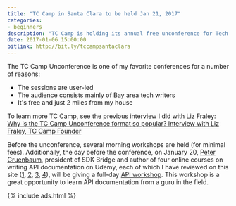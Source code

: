 ```yaml
---
title: "TC Camp in Santa Clara to be held Jan 21, 2017"
categories:
- beginners
description: "TC Camp is holding its annual free unconference for Tech Comm on Jan. 21 in Santa Clara. TC Camp starts with morning workshops given by experts in the field for a nominal fee. The unconference follows, where attendees vote on the topics to be discussed. It's a great event for networking and exchanging ideas, and I'll definitely be there."
date: 2017-01-06 15:00:00
bitlink: http://bit.ly/tccampsantaclara
---
```


The TC Camp Unconference is one of my favorite conferences for a number of reasons:

* The sessions are user-led
* The audience consists mainly of Bay area tech writers
* It's free and just 2 miles from my house

To learn more TC Camp, see the previous interview I did with Liz Fraley: [Why is the TC Camp Unconference format so popular? Interview with Liz Fraley, TC Camp Founder](https://idratherbewriting.com/2016/01/06/tc-camp-unconference-interview-with-liz-fraley/)

Before the unconference, several morning workshops are held (for minimal fees). Additionally, the day before the conference, on January 20, [Peter Gruenbaum](https://www.udemy.com/user/petergruenbaum/), president of SDK Bridge and author of four online courses on writing API documentation on Udemy, each of which I have reviewed on this site ([1][1], [2][2], [3][3], [4][4]), will be giving a full-day [API workshop](http://www.tccamp.org/2016/12/api-workshop-tc-camp-west-2017/). This workshop is a great opportunity to learn API documentation from a guru in the field.

{% include ads.html %}

[4]: https://idratherbewriting.com/2016/11/13/review-of-coding-for-writers-peter-gruenbaum-udacity/

[3]: https://idratherbewriting.com/2016/02/08/third-api-course-from-peter-gruenbaum/

[2]: https://idratherbewriting.com/2015/07/24/udemy-course-on-api-technical-writing-part-two/

[1]: https://idratherbewriting.com/2015/05/22/api-technical-writing-course-on-udemy/
